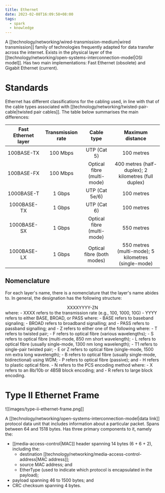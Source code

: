 ```yaml
---
title: Ethernet
date: 2023-02-08T16:09:58+08:00
tags:
  - spark
  - knowledge
---
```


A [[technology/networking/wired-transmission-medium|wired transmission]] family of technologies frequently adapted for data transfer across the internet. Exists in the physical layer of the [[technology/networking/open-systems-interconnection-model|OSI model]]. Has two main implementations: Fast Ethernet (obsolete) and Gigabit Ethernet (current).

# Standards

Ethernet has different classifications for the cabling used, in line with that of the cable types associated with [[technology/networking/twisted-pair-cable|twisted pair cables]]. The table below summarises the main differences:

| Fast Ethernet layer |  Transmission rate | Cable type | Maximum distance |
|:-:|:-:|:-:|:-:|
| 100BASE-TX | 100 Mbps | UTP (Cat 5) | 100 metres |
| 100BASE-FX | 100 Mbps | Optical fibre (multi-mode) | 400 metres (half-duplex); 2 kilometres (full duplex) |
| 1000BASE-T | 1 Gbps | UTP (Cat 5e/6) | 100 metres |
| 1000BASE-TX | 1 Gbps | UTP (Cat 6) | 100 metres |
| 1000BASE-SX | 1 Gbps | Optical fibre (multi-mode) | 550 metres |
| 1000BASE-LX | 1 Gbps | Optical fibre (both modes) | 550 metres (multi-mode); 5 kilometres (single-mode) |

## Nomenclature
For each layer's name, there is a nomenclature that the layer's name abides to. In general, the designation has the following structure:
<div style="text-align: center">
XXXXYYYY-ZN
</div>
where:
- XXXX refers to the transmission rate (e.g., 100, 1000, 10G)
- YYYY refers to either BASE, BROAD, or PASS where:
	- BASE refers to baseband signaling;
	- BROAD refers to broadband signalling; and
	- PASS refers to passband signalling; and
- Z refers to either one of the following where:
	- T refers to twisted pair;
	- F refers to optical fibre (various wavelengths);
	- S refers to optical fibre (multi-mode, 850 nm short wavelength);
	- L refers to optical fibre (usually single-mode, 1300 nm long wavelength);
	- T1 refers to single-pair twisted pair;
	- E or Z refers to optical fibre (single-mode, 1500 nm extra long wavelength);
	- B refers to optical fibre (usually single-mode, bidirectional) using WDM;
	- P refers to optical fibre (passive); and
	- H refers to plastic optical fibre.
- N refers to the PCS encoding method where:
	- X refers to an 8b/10b or 4B5B block encoding; and
	- R refers to large block encoding.

# Type II Ethernet Frame

![[images/type-ii-ethernet-frame.png]]

A [[technology/networking/open-systems-interconnection-model|data link]] protocol data unit that includes information about a particular packet. Spans between 64 and 1518 bytes. Has three primary components to it, namely the:
- [[media-access-control|MAC]] header spanning 14 bytes (6 + 6 + 2), including the:
	- destination [[technology/networking/media-access-control-address|MAC address]];
	- source MAC address; and
	- EtherType (used to indicate which protocol is encapsulated in the payload);
- payload spanning 46 to 1500 bytes; and
- CRC checksum spanning 4 bytes.